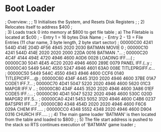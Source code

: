 # Boot Loader

              
; Overview:
;
;       1) Initialises the System, and Resets Disk Registers
;
;       2) Relocates itself to address $400
;  
;       3) Loads track 0 into memory at $800 to get file table
;               a) The Filetable is located at $c00
;                    - Entry 1 = 16 bytes Disk Name
;                    - Entry 2 - 13 = File Entries (11 char name, 3 byte length, 2 byte start sector)
;                       00000C00 4241 544D 414E 204D 4F56 4945 2020 2030  BATMAN MOVIE   0
;                       00000C10 4241 544D 414E 2020 2020 2000 22DA 0016  BATMAN     ."...
;                       00000C20 4C4F 4144 494E 4720 4946 4600 A0D6 0028  LOADING IFF....(
;                       00000C30 5041 4E45 4C20 2020 4946 4600 289E 0079  PANEL   IFF.(..y
;                       00000C40 5449 544C 4550 5247 4946 4601 63A0 008E  TITLEPRGIFF.c...
;                       00000C50 5449 544C 4550 4943 4946 4600 CCF6 0140  TITLEPICIFF....@
;                       00000C60 434F 4445 3120 2020 4946 4600 37BE 01A7  CODE1   IFF.7...
;                       00000C70 4D41 5047 5220 2020 4946 4600 5620 01C3  MAPGR   IFF.V ..
;                       00000C80 434F 4445 3520 2020 4946 4600 3A86 01EF  CODE5   IFF.:...
;                       00000C90 4D41 5047 5232 2020 4946 4600 530C 020D  MAPGR2  IFF.S...
;                       00000CA0 4241 5453 5052 3120 4946 4600 C4B6 0237  BATSPR1 IFF....7
;                       00000CB0 4348 454D 2020 2020 4946 4600 F6C6 029A  CHEM    IFF.....
;                       00000CC0 4348 5552 4348 2020 4946 4600 D904 0316  CHURCH  IFF.....
;
;       4) The main game loader 'BATMAN' is then located from the table and loaded to $800
;
;       5) The file start address is pushed to the stack so RTS continues execution of 'BATMAN' game loader
;


